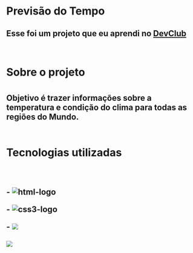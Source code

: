 <h1>Previsão do Tempo</h1>

<h2>Esse foi um projeto que eu aprendi no <a href="https://rodolfomori.com.br/devclub">DevClub</a></h2>
<br>
<h1>Sobre o projeto<h1>  
<h2>Objetivo é trazer informações sobre a temperatura e condição do clima para todas as regiões do Mundo.  
<br>   
<br>   
<h1> Tecnologias utilizadas<h2>
<br>
<p>-  <img src="https://img.shields.io/badge/HTML5-E34F26?style=for-the-badge&logo=html5&logoColor=white" alt= "html-logo">
<p>-  <img src="https://img.shields.io/badge/CSS3-1572B6?style=for-the-badge&logo=css3&logoColor=white" alt= "css3-logo">
<p>- <img src="https://img.shields.io/badge/JavaScript-F7DF1E?style=for-the-badge&logo=javascript&logoColor=black"> 
<br>
<br>
<img src="https://github.com/TGP2023/Projeto-previs-o-do-tempo/blob/master/img/previs%C3%A3o-do-tempo-tela.png?raw=true">
